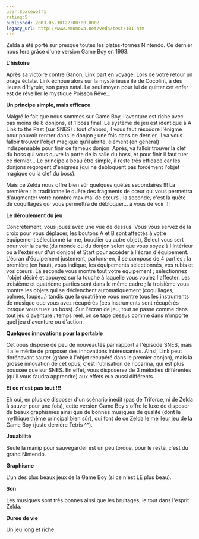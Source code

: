 ```yaml
---
user:Spacewolf1
rating:5
published: 2003-05-30T22:00:00.000Z
legacy_url: http://www.emunova.net/veda/test/101.htm
---
```

Zelda a été porté sur presque toutes les plates-formes Nintendo. Ce dernier nous fera grâce d'une version Game Boy en 1993\.  

  

**L'histoire**  

Après sa victoire contre Ganon, Link part en voyage. Lors de votre retour un orage éclate. Link échoue alors sur la mystérieuse île de Cocolint, à des lieues d'Hyrule, son pays natal. Le seul moyen pour lui de quitter cet enfer est de réveiller le mystique Poisson Rêve...  

  

**Un principe simple, mais efficace**  

Malgré le fait que nous sommes sur Game Boy, l'aventure est riche avec pas moins de 8 donjons, et 1 boss final. Le système de jeu est identique à A Link to the Past (sur SNES) : tout d'abord, il vous faut résoudre l'énigme pour pouvoir rentrer dans le donjon ; une fois dans ce dernier, il va vous falloir trouver l'objet magique qu'il abrite, élément (en général) indispensable pour finir ce fameux donjon. Après, va falloir trouver la clef du boss qui vous ouvre la porte de la salle du boss, et pour finir il faut tuer ce dernier... Le principe a beau être simple, il reste très efficace car les donjons regorgent d'énigmes (qui ne débloquent pas forcément l'objet magique ou la clef du boss).  

Mais ce Zelda nous offre bien sûr quelques quêtes secondaires !!! La première : la traditionnelle quête des fragments de cœur qui vous permettra d'augmenter votre nombre maximal de cœurs ; la seconde, c'est la quête de coquillages qui vous permettra de débloquer... à vous de voir !!!  

  

**Le déroulement du jeu**  

Concrètement, vous jouez avec une vue de dessus. Vous vous servez de la croix pour vous déplacer, les boutons A et B sont affectés à votre équipement sélectionné (arme, bouclier ou autre objet), Select vous sert pour voir la carte (du monde ou du donjon selon que vous soyez à l'intérieur ou à l'extérieur d'un donjon) et Start pour accéder à l'écran d'équipement. L'écran d'équipement justement, parlons-en, il se compose de 4 parties : la première (en haut), vous indique, les équipements sélectionnés, vos rubis et vos cœurs. La seconde vous montre tout votre équipement ; sélectionnez l'objet désiré et appuyez sur la touche à laquelle vous voulez l'affecter. Les troisième et quatrième parties sont dans le même cadre ; la troisième vous montre les objets qui se déclenchent automatiquement (coquillages, palmes, loupe...) tandis que la quatrième vous montre tous les instruments de musique que vous avez récupérés (ces instruments sont récupérés lorsque vous tuez un boss). Sur l'écran de jeu, tout se passe comme dans tout jeu d'aventure : temps réel, on se tape dessus comme dans n'importe quel jeu d'aventure ou d'action.  

  

**Quelques innovations pour la portable**  

Cet opus dispose de peu de nouveautés par rapport à l'épisode SNES, mais il a le mérite de proposer des innovations intéressantes. Ainsi, Link peut dorénavant sauter (grâce à l'objet récupéré dans le premier donjon), mais la grosse innovation de cet opus, c'est l'utilisation de l'ocarina, qui est plus poussée que sur SNES. En effet, vous disposerez de 3 mélodies différentes (qu'il vous faudra apprendre) aux effets eux aussi différents.  

  

**Et ce n'est pas tout !!!**  

Eh oui, en plus de disposer d'un scénario inédit (pas de Triforce, ni de Zelda à sauver pour une fois), cette version Game Boy s'offre le luxe de disposer de beaux graphismes ainsi que de bonnes musiques de qualité (dont le mythique thème principal bien sûr), qui font de ce Zelda le meilleur jeu de la Game Boy (juste derrière Tetris ^^).  

  

  

**Jouabilité**  

Seule la manip pour sauvegarder est un peu tordue, pour le reste, c'est du grand Nintendo.  

**Graphisme**  

L'un des plus beaux jeux de la Game Boy (si ce n'est LE plus beau).  

**Son**  

Les musiques sont très bonnes ainsi que les bruitages, le tout dans l'esprit Zelda.  

**Durée de vie**  

Un jeu long et riche.